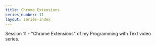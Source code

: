 ```yaml
---
title: Chrome Extensions
series_number: 11
layout: series-index
---
```


Session 11 - "Chrome Extensions" of my Programming with Text video series.
